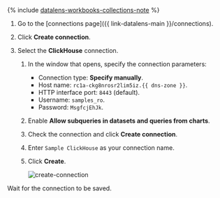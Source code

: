 
{% include [datalens-workbooks-collections-note](../../../_includes/datalens/operations/datalens-workbooks-collections-note.md) %}



1. Go to the [connections page]({{ link-datalens-main }}/connections).
1. Click **Create connection**.



1. Select the **ClickHouse** connection.


   1. In the window that opens, specify the connection parameters:

      * Connection type: **Specify manually**.
      * Host name: `rc1a-ckg8nrosr2lim5iz.{{ dns-zone }}`.
      * HTTP interface port: `8443` (default).
      * Username: `samples_ro`.
      * Password: `MsgfcjEhJk`.

   1. Enable **Allow subqueries in datasets and queries from charts**.
   1. Check the connection and click **Create connection**.
   1. Enter `Sample ClickHouse` as your connection name.
   1. Click **Create**.


      ![create-connection](../../../_assets/datalens/sql-chart/create-sample-connection-sql-chart.png)



Wait for the connection to be saved.
